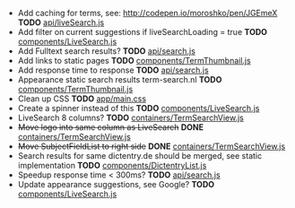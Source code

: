 - Add caching for terms, see: http://codepen.io/moroshko/pen/JGEmeX __TODO__ [api/liveSearch.js](api/liveSearch.js)
- Add filter on current suggestions if liveSearchLoading = true __TODO__ [components/LiveSearch.js](components/LiveSearch.js)
- Add Fulltext search results? __TODO__ [api/search.js](api/search.js)
- Add links to static pages __TODO__ [components/TermThumbnail.js](components/TermThumbnail.js)
- Add response time to response __TODO__ [api/search.js](api/search.js)
- Appearance static search results term-search.nl __TODO__ [components/TermThumbnail.js](components/TermThumbnail.js)
- Clean up CSS __TODO__ [app/main.css](app/main.css)
- Create a spinner instead of this __TODO__ [components/LiveSearch.js](components/LiveSearch.js)
- LiveSearch 8 columns? __TODO__ [containers/TermSearchView.js](containers/TermSearchView.js)
- ~~Move logo into same column as LiveSearch~~ __DONE__ [containers/TermSearchView.js](containers/TermSearchView.js)
- ~~Move SubjectFieldList to right side~~ __DONE__ [containers/TermSearchView.js](containers/TermSearchView.js)
- Search results for same dictentry.de should be merged, see static implementation __TODO__ [components/DictentryList.js](components/DictentryList.js)
- Speedup response time < 300ms? __TODO__ [api/search.js](api/search.js)
- Update appearance suggestions, see Google? __TODO__ [components/LiveSearch.js](components/LiveSearch.js)
